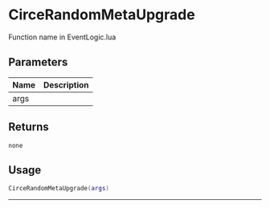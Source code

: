 # CirceRandomMetaUpgrade

Function name in EventLogic.lua

## Parameters

| Name | Description |
| ---- | ----------- |
| args |             |

## Returns

`none`

## Usage

```lua
CirceRandomMetaUpgrade(args)
```

---
